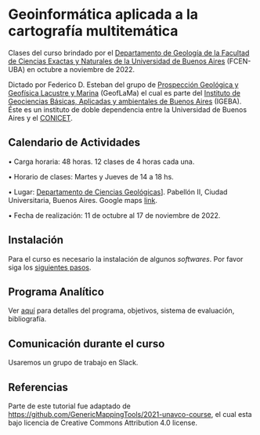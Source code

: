 # Geoinformática aplicada a la cartografía multitemática

Clases del curso brindado por el [Departamento de Geología de la Facultad de Ciencias Exactas y Naturales de la Universidad de Buenos Aires](http://www.gl.fcen.uba.ar/) (FCEN-UBA) en octubre a noviembre de 2022.

Dictado por Federico D. Esteban del grupo de [Prospección Geológica y Geofísica Lacustre y Marina](https://www.geoflama.ar/) (GeofLaMa) el cual es parte del [Instituto de Geociencias Básicas, Aplicadas y ambientales de Buenos Aires](http://igeba.gl.fcen.uba.ar/) (IGEBA). Éste es un instituto de doble dependencia entre la Universidad de Buenos Aires y el [CONICET](https://www.conicet.gov.ar/).


## Calendario de Actividades

• Carga horaria: 48 horas. 12 clases de 4 horas cada una.

• Horario de clases: Martes y Jueves de 14 a 18 hs. 

• Lugar: [Departamento de Ciencias Geológicas]([url]([http://www.gl.fcen.uba.ar/))]. Pabellón II, Ciudad Universitaria, Buenos Aires. Google maps [link](https://goo.gl/maps/hWZKoahv8Bz7nfDu9).

• Fecha de realización: 11 de octubre al 17 de noviembre de 2022.


## Instalación

Para el curso es necesario la instalación de algunos *softwares*. Por favor siga los [siguientes pasos](https://github.com/Esteban82/FCEN-2022/blob/main/Instalacion.MD).

## Programa Analítico

Ver [aquí](https://github.com/Esteban82/FCEN-2022/blob/main/Programa.md) para detalles del programa, objetivos, sistema de evaluación, bibliografía.


## Comunicación durante el curso

Usaremos un grupo de trabajo en Slack.

## Referencias

Parte de este tutorial fue adaptado de https://github.com/GenericMappingTools/2021-unavco-course, el cual esta bajo licencia de Creative Commons Attribution 4.0 license.
